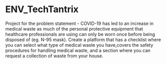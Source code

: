 # ENV_TechTantrix
Project for the problem statement - COVID-19 has led to an increase in medical waste as much of the personal protective equipment that healthcare professionals are using can only be worn once before being disposed of (eg. N-95 mask). Create a platform that has a checklist where you can select what type of medical waste you have,covers the safety procedures for handling medical waste, and a section where you can request a collection of waste from your house. 
